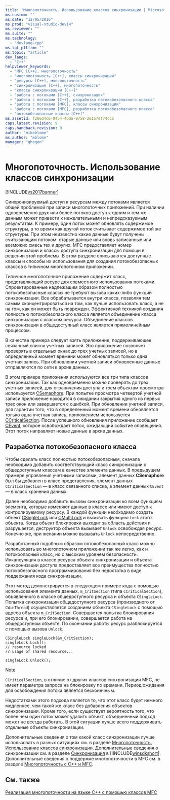 ```yaml
---
title: "Многопоточность. Использование классов синхронизации | Microsoft Docs"
ms.custom: ""
ms.date: "12/05/2016"
ms.prod: "visual-studio-dev14"
ms.reviewer: ""
ms.suite: ""
ms.technology: 
  - "devlang-cpp"
ms.tgt_pltfrm: ""
ms.topic: "article"
dev_langs: 
  - "C++"
helpviewer_keywords: 
  - "MFC [C++], многопоточность"
  - "многопоточность [C++], классы синхронизации"
  - "ресурсы [C++], многопоточность"
  - "синхронизация [C++], многопоточность"
  - "классы синхронизации [C++]"
  - "работа с потоками [C++], синхронизация"
  - "работа с потоками [C++], разработка потокобезопасного класса"
  - "работа с потоками [MFC], классы синхронизации"
  - "работа с потоками [MFC], разработка потокобезопасного класса"
  - "потокобезопасные классы [C++]"
ms.assetid: f266d4c6-0454-4bda-9758-26157ef74cc5
caps.latest.revision: 9
caps.handback.revision: 9
author: "mikeblome"
ms.author: "mblome"
manager: "ghogen"
---
```

# Многопоточность. Использование классов синхронизации
[!INCLUDE[vs2017banner](../assembler/inline/includes/vs2017banner.md)]

Синхронизируемый доступ к ресурсам между потоками является общей проблемой при записи многопоточных приложений.  При наличии одновременно двух или более потоков доступ к одним и тем же данным может привести к нежелательными и непредсказуемым результатам.  К примеру, один поток может обновлять содержимое структуры, в то время как другой поток считывает содержимое той же структуры.  При этом неизвестно какие данные будут получены считывающим потоком: старые данные или вновь записанные или возможно смесь тех и других.  MFC предоставляет номер синхронизации и классы доступа синхронизации для помощи в решении этой проблемы.  В этом разделе описываются доступные классы и способы их использования для создания потокобезопасных классов в типичном многопоточном приложении.  
  
 Типичное многопоточное приложение содержит класс, представляющий ресурс для совместного использования потоками.  Спроектированные надлежащим образом полностью потокобезопасные классы не требуют вызова каких\-либо функций синхронизации.  Все обрабатывается внутри класса, позволяя тем самым сконцентрироваться на том, как лучше использовать класс, а не на том, как он может быть поврежден.  Эффективной техникой создания полностью потокобезопасного класса является объединение класса синхронизации с классом ресурса.  Объединение классов синхронизации в общедоступный класс является прямолинейным процессом.  
  
 В качестве примера следует взять приложение, поддерживающее связанный список учетных записей.  Это приложение позволяет проверять в отдельных окнах до трех учетных записей, но в определенный момент времени может обновляться только одна учетная запись.  При обновлении учетной записи обновленные данные отправляются по сети в архив данных.  
  
 В этом примере приложения используются все три типа классов синхронизации.  Так как одновременно можно проверять до трех учетных записей, для ограничения доступа к трем объектам просмотра используется [CSemaphore](../mfc/reference/csemaphore-class.md).  При попытке просмотра четвертой учетной записи приложение находится в ожидании закрытия одного из первых трех окон или завершается с ошибкой.  При обновлении учетной записи, для гарантии того, что в определенный момент времени обновляется только одна учетная запись, приложением используется [CCriticalSection](../Topic/CCriticalSection%20Class.md).  После успешного обновления приложение сообщает [CEvent](../mfc/reference/cevent-class.md), которое освобождает поток, ожидающий событие оповещения.  Этот поток направляет новые данные в архив данных.  
  
##  <a name="_mfc_designing_a_thread.2d.safe_class"></a> Разработка потокобезопасного класса  
 Чтобы сделать класс полностью потокобезопасным, сначала необходимо добавить соответствующий класс синхронизации к общедоступным классам в качестве элемента данных.  В предыдущем примере управления учетными записями, элемент данных **CSemaphore** был бы добавлен в класс представления, элемент данных `CCriticalSection` — в класс связанного списка, а элемент данных `CEvent` — в класс хранения данных.  
  
 Далее необходимо добавить вызовы синхронизации ко всем функциям элемента, которые изменяют данные в классе или имеют доступ к контролируемому ресурсу.  В каждой функции необходимо создать объект [CSingleLock](../mfc/reference/csinglelock-class.md) или [CMultiLock](../mfc/reference/cmultilock-class.md) и вызывать функцию `Lock` этого объекта.  Когда объект блокировки выходит за область действия и разрушается, деструктор объекта вызывает `Unlock` освобождая ресурс.  Конечно же, при желании можно вызывать `Unlock` непосредственно.  
  
 Разработанный подобным образом потокобезопасный класс можно использовать во многопоточном приложении так же легко, как и потокоопасный класс, но с высоким уровнем безопасности.  Инкапсуляция в классе ресурса объекта синхронизации и объекта синхронизации доступа предоставляет все преимущества полностью потокобезопасного программирования без недостатка в виде поддержания кода синхронизации.  
  
 Этот метод демонстрируется в следующем примере кода с помощью использования элемента данных, `m_CritSection` \(типа `CCriticalSection`\), объявленного в классе общедоступного ресурса и объекта `CSingleLock`.  Попытка синхронизации общедоступного ресурса \(производного от `CWinThread`\) осуществляется созданием объекта `CSingleLock` с помощью адреса объекта `m_CritSection`.  Совершается попытка блокирования ресурса и, при его блокировании, совершается работа на общедоступном объекте.  По окончании работы ресурс разблокируется с помощью вызова `Unlock`.  
  
```  
CSingleLock singleLock(&m_CritSection);  
singleLock.Lock();  
// resource locked  
//.usage of shared resource...  
  
singleLock.Unlock();  
```  
  
> [!NOTE]
>  `CCriticalSection`, в отличие от других классов синхронизации MFC, не имеет параметра запроса на блокировку по времени.  Период ожидания для освобождения потока является бесконечным.  
  
 Недостатками этого подхода является то, что этот класс будет немного медленнее, чем такой же класс без добавления объектов синхронизации.  Кроме того, если существует вероятность того, что более чем один поток может удалить объект, объединенный подход может не всегда работать.  В этой ситуации лучше всего поддерживать отдельные объекты синхронизации.  
  
 Дополнительные сведения о том какой класс синхронизации лучше использовать в разных ситуациях см. в разделе [Многопоточность. Использование классов синхронизации](../parallel/multithreading-when-to-use-the-synchronization-classes.md).  Дополнительные сведения о синхронизации см. в разделе [Синхронизация](http://msdn.microsoft.com/library/windows/desktop/ms686353) в [!INCLUDE[winsdkshort](../atl/reference/includes/winsdkshort_md.md)].  Дополнительные сведения о поддержке многопоточности в MFC см. в разделе [Многопоточность с C\+\+ и MFC](../parallel/multithreading-with-cpp-and-mfc.md).  
  
## См. также  
 [Реализация многопоточности на языке C\+\+ с помощью классов MFC](../parallel/multithreading-with-cpp-and-mfc.md)